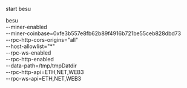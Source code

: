 start besu

besu \
  --miner-enabled \
  --miner-coinbase=0xfe3b557e8fb62b89f4916b721be55ceb828dbd73 \
  --rpc-http-cors-origins="all" \
  --host-allowlist="*" \
  --rpc-ws-enabled \
  --rpc-http-enabled \
  --data-path=/tmp/tmpDatdir \
  --rpc-http-api=ETH,NET,WEB3 \
  --rpc-ws-api=ETH,NET,WEB3
  
